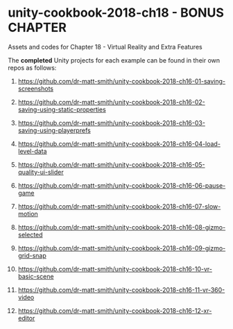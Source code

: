 # unity-cookbook-2018-ch18 - BONUS CHAPTER
Assets and codes for Chapter 18 - Virtual Reality and Extra Features

The **completed** Unity projects for each example can be found in their own repos as follows:

1. https://github.com/dr-matt-smith/unity-cookbook-2018-ch16-01-saving-screenshots

1. https://github.com/dr-matt-smith/unity-cookbook-2018-ch16-02-saving-using-static-properties

1. https://github.com/dr-matt-smith/unity-cookbook-2018-ch16-03-saving-using-playerprefs

1. https://github.com/dr-matt-smith/unity-cookbook-2018-ch16-04-load-level-data

1. https://github.com/dr-matt-smith/unity-cookbook-2018-ch16-05-quality-ui-slider

1. https://github.com/dr-matt-smith/unity-cookbook-2018-ch16-06-pause-game

1. https://github.com/dr-matt-smith/unity-cookbook-2018-ch16-07-slow-motion

1. https://github.com/dr-matt-smith/unity-cookbook-2018-ch16-08-gizmo-selected

1. https://github.com/dr-matt-smith/unity-cookbook-2018-ch16-09-gizmo-grid-snap

1. https://github.com/dr-matt-smith/unity-cookbook-2018-ch16-10-vr-basic-scene

1. https://github.com/dr-matt-smith/unity-cookbook-2018-ch16-11-vr-360-video

1. https://github.com/dr-matt-smith/unity-cookbook-2018-ch16-12-xr-editor

